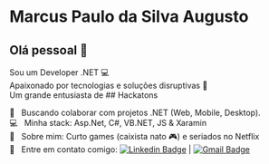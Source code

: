 # Marcus Paulo da Silva Augusto

## Olá pessoal 👋
Sou um Developer .NET :computer:
<br/> Apaixonado por tecnologias e soluções disruptivas 🧠
<br/> Um grande entusiasta de ## Hackatons

 :purple_heart: &nbsp; Buscando colaborar com projetos .NET (Web, Mobile, Desktop).
 <br/> :computer: &nbsp; Minha stack: Asp.Net, C#, VB.NET, JS & Xaramin
 <br/> 💬  &nbsp; Sobre mim: Curto games (caixista nato 🎮) e seriados no Netflix
 <br/> :email: &nbsp; Entre em contato comigo: [![Linkedin Badge](https://img.shields.io/badge/-MarcusPaulo-blue?style=flat-square&logo=Linkedin&logoColor=white&link=https://www.linkedin.com/in/marcus-paulo-augusto/)](https://www.linkedin.com/in/marcus-paulo-augusto/) 
| 
[![Gmail Badge](https://img.shields.io/badge/-MarcusPaulo-c14438?style=flat-square&logo=Gmail&logoColor=white&link=mailto:mandeemailpramim@gmail.com)](mailto:mandeemailpramim@gmail.com)
